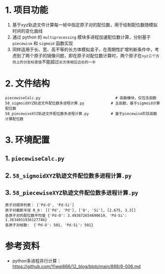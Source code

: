 # 1. 项目功能

1. 基于xyz轨迹文件计算每一帧中指定原子对的配位数，用于绘制配位数随模拟时间的变化曲线
2. 通过 python 的 `multiprocessing` 模块多进程加速配位数计算，分别基于 `piecewise` 和 `sigmoid` 函数实现
3. 同样适用于长、宽、高不等的长方体模拟盒子，在周期性扩增判断条件中，考虑到了两个原子的镜像问题，即在原子对配位数计算时，两个原子在`xyz三个方向上的分坐标差值`不能超过`长方体相应边长的一半`

# 2. 文件结构

```
piecewiseCalc.py                                  # 函数模块，仅包含函数
58_sigmoidXYZ轨迹文件配位数多进程计算.py            # 主函数，基于sigmoid计算配位数
58_piecewiseXYZ轨迹文件配位数多进程计算.py          # 基于piecewise阶跃函数计算配位数
```

# 3. 环境配置

## 1. `piecewiseCalc.py`


## 2. `58_sigmoidXYZ轨迹文件配位数多进程计算.py`


## 3. `58_piecewiseXYZ轨迹文件配位数多进程计算.py`



```
原子对顺序列表： ['Pd-O', 'Pd-Si']
原子对截断半径 R_0： [['Pd', 'Pd'], ['O', 'Si'], [2.675, 3.3]]
各原子对的配位数平均值 {'Pd-O': 3.493672654690619, 'Pd-Si': 1.3634031936127746}
各原子对帧数:  {'Pd-O': 501, 'Pd-Si': 501}
```





# 参考资料

- python多进程并行计算：https://github.com/Yiwei666/12_blog/blob/main/888/8-006.md



